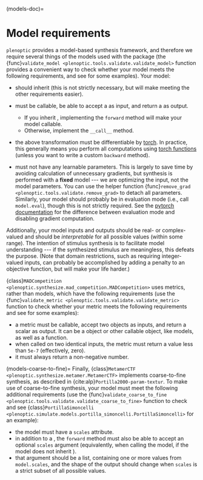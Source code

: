 (models-doc)=

# Model requirements

`plenoptic` provides a model-based synthesis framework, and therefore we require several things of the models used with the package (the {func}`validate_model <plenoptic.tools.validate.validate_model>` function provides a convenient way to check whether your model meets the following requirements, and see [](plenoptic.simulate.models) for some examples). Your model:

- should inherit [](torch.nn.Module) (this is not strictly necessary, but will make meeting the other requirements easier).

- must be callable, be able to accept a [](torch.Tensor) as input, and return a [](torch.Tensor) as output.

  - If you inherit [](torch.nn.Module), implementing the `forward` <!-- skip-lint --> method will make your model callable.
  - Otherwise, implement the `__call__` method.

- the above transformation must be differentiable by [torch](inv:torch:std:doc#index). In practice, this generally means you perform all computations using [torch functions](inv:torch:std:doc#torch) (unless you want to write a custom `backward` method).

- must not have any learnable parameters. This is largely to save time by avoiding calculation of unnecessary gradients, but synthesis is performed with a **fixed** model --- we are optimizing the input, not the model parameters. You can use the helper function {func}`remove_grad <plenoptic.tools.validate.remove_grad>` to detach all parameters. Similarly, your model should probably be in evaluation mode (i.e., call `model.eval`), though this is not strictly required. See the [pytorch documentation](https://pytorch.org/docs/stable/notes/autograd.html#locally-disable-grad-doc) for the difference between evaluation mode and disabling gradient computation.

Additionally, your model inputs and outputs should be real- or complex-valued and should be *interpretable* for all possible values (within some range). The intention of stimulus synthesis is to facilitate model understanding --- if the synthesized stimulus are meaningless, this defeats the purpose. (Note that domain restrictions, such as requiring integer-valued inputs, can probably be accomplished by adding a penalty to an objective function, but will make your life harder.)

{class}`MADCompetition <plenoptic.synthesize.mad_competition.MADCompetition>` uses metrics, rather than models, which have the following requirements (use the {func}`validate_metric <plenoptic.tools.validate.validate_metric>` function to check whether your metric meets the following requirements and see [](plenoptic.metric) for some examples):

- a metric must be callable, accept two [](torch.Tensor) objects as inputs, and return a scalar as output. It can be a [](torch.nn.Module) object or other callable object, like models, as well as a function.
- when called on two identical inputs, the metric must return a value less than `5e-7` (effectively, zero).
- it must always return a non-negative number.

(models-coarse-to-fine)=
Finally, {class}`MetamerCTF <plenoptic.synthesize.metamer.MetamerCTF>` implements
coarse-to-fine synthesis, as described in {cite:alp}`Portilla2000-param-textur`. To make use of coarse-to-fine synthesis, your model must meet the following additional requirements (use the {func}`validate_coarse_to_fine <plenoptic.tools.validate.validate_coarse_to_fine>` function to check and see {class}`PortillaSimoncelli <plenoptic.simulate.models.portilla_simoncelli.PortillaSimoncelli>` for an example):

- the model must have a `scales` <!-- skip-lint --> attribute.
- in addition to a [](torch.Tensor), the `forward` <!-- skip-lint --> method must also be able to accept an optional `scales` argument (equivalently, when calling the model, if the model does not inherit [](torch.nn.Module)).
- that argument should be a list, containing one or more values from `model.scales`, and the shape of the output should change when `scales` <!-- skip-lint --> is a strict subset of all possible values.
